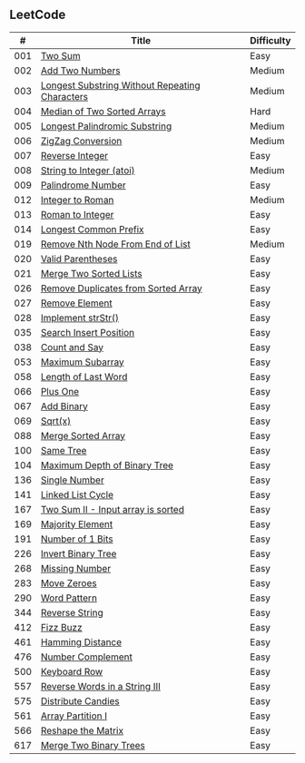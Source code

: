 LeetCode
--------

|  #  |  Title  |  Difficulty  |
|-----|---------|--------------|
| 001 | [Two Sum](https://leetcode.com/problems/two-sum/description/) | Easy |
| 002 | [Add Two Numbers](https://leetcode.com/problems/add-two-numbers/description/) | Medium |
| 003 | [Longest Substring Without Repeating Characters](https://leetcode.com/problems/longest-substring-without-repeating-characters/description/) | Medium |
| 004 | [Median of Two Sorted Arrays](https://leetcode.com/problems/median-of-two-sorted-arrays/description/) | Hard |
| 005 | [Longest Palindromic Substring](https://leetcode.com/problems/longest-palindromic-substring/description/) | Medium |
| 006 | [ZigZag Conversion](https://leetcode.com/problems/zigzag-conversion/description/) | Medium |
| 007 | [Reverse Integer](https://leetcode.com/problems/reverse-integer/description/) | Easy |
| 008 | [String to Integer (atoi)](https://leetcode.com/problems/string-to-integer-atoi/description/) | Medium |
| 009 | [Palindrome Number](https://leetcode.com/problems/palindrome-number/description/) | Easy |
| 012 | [Integer to Roman](https://leetcode.com/problems/integer-to-roman/description/) | Medium |
| 013 | [Roman to Integer](https://leetcode.com/problems/roman-to-integer/description/) | Easy |
| 014 | [Longest Common Prefix](https://leetcode.com/problems/longest-common-prefix/description/) | Easy |
| 019 | [Remove Nth Node From End of List](https://leetcode.com/problems/remove-nth-node-from-end-of-list/description/) | Medium |
| 020 | [Valid Parentheses](https://leetcode.com/problems/valid-parentheses/description/) | Easy |
| 021 | [Merge Two Sorted Lists](https://leetcode.com/problems/merge-two-sorted-lists/description/) | Easy |
| 026 | [Remove Duplicates from Sorted Array](https://leetcode.com/problems/remove-duplicates-from-sorted-array/description/) | Easy |
| 027 | [Remove Element](https://leetcode.com/problems/remove-element/description/) | Easy |
| 028 | [Implement strStr()](https://leetcode.com/problems/implement-strstr/description/) | Easy |
| 035 | [Search Insert Position](https://leetcode.com/problems/search-insert-position/description/) | Easy |
| 038 | [Count and Say](https://leetcode.com/problems/count-and-say/description/) | Easy |
| 053 | [Maximum Subarray](https://leetcode.com/problems/maximum-subarray/description/) | Easy |
| 058 | [Length of Last Word](https://leetcode.com/problems/length-of-last-word/description/) | Easy |
| 066 | [Plus One](https://leetcode.com/problems/plus-one/description/) | Easy |
| 067 | [Add Binary](https://leetcode.com/problems/add-binary/description/) | Easy |
| 069 | [Sqrt(x)](https://leetcode.com/problems/sqrtx/description/) | Easy |
| 088 | [Merge Sorted Array](https://leetcode.com/problems/merge-sorted-array/description/) | Easy |
| 100 | [Same Tree](https://leetcode.com/problems/same-tree/description/) | Easy |
| 104 | [Maximum Depth of Binary Tree](https://leetcode.com/problems/maximum-depth-of-binary-tree/description/) | Easy |
| 136 | [Single Number](https://leetcode.com/problems/single-number/description/) | Easy |
| 141 | [Linked List Cycle](https://leetcode.com/problems/linked-list-cycle/description/) | Easy |
| 167 | [Two Sum II - Input array is sorted](https://leetcode.com/problems/two-sum-ii-input-array-is-sorted/description/) | Easy |
| 169 | [Majority Element](https://leetcode.com/problems/majority-element/description/) | Easy |
| 191 | [Number of 1 Bits](https://leetcode.com/problems/number-of-1-bits/description/) | Easy |
| 226 | [Invert Binary Tree](https://leetcode.com/problems/invert-binary-tree/description/) | Easy |
| 268 | [Missing Number](https://leetcode.com/problems/missing-number/description/) | Easy |
| 283 | [Move Zeroes](https://leetcode.com/problems/move-zeroes/description/) | Easy |
| 290 | [Word Pattern](https://leetcode.com/problems/word-pattern/description/) | Easy |
| 344 | [Reverse String](https://leetcode.com/problems/reverse-string/description/) | Easy |
| 412 | [Fizz Buzz](https://leetcode.com/problems/fizz-buzz/description/) | Easy |
| 461 | [Hamming Distance](https://leetcode.com/problems/hamming-distance/description/) | Easy |
| 476 | [Number Complement](https://leetcode.com/problems/number-complement/description/) | Easy |
| 500 | [Keyboard Row](https://leetcode.com/problems/keyboard-row/description/) | Easy |
| 557 | [Reverse Words in a String III](https://leetcode.com/problems/reverse-words-in-a-string-iii/description/) | Easy |
| 575 | [Distribute Candies](https://leetcode.com/problems/distribute-candies/description/) | Easy |
| 561 | [Array Partition I](https://leetcode.com/problems/array-partition-i/description/) | Easy |
| 566 | [Reshape the Matrix](https://leetcode.com/problems/reshape-the-matrix/description/) | Easy |
| 617 | [Merge Two Binary Trees](https://leetcode.com/problems/merge-two-binary-trees/description/) | Easy |
